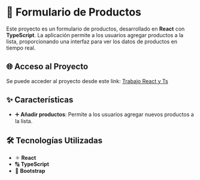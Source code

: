 # 🛒 Formulario de Productos

Este proyecto es un formulario de productos, desarrollado en **React** con **TypeScript**. La aplicación permite a los usuarios agregar productos a la lista, proporcionando una interfaz para ver los datos de productos en tiempo real.


## 🌐 Acceso al Proyecto

Se puede acceder al proyecto desde este link: [Trabajo React y Ts](https://trabajo-react-typescript.netlify.app)

## ✨ Características

- ➕ **Añadir productos**: Permite a los usuarios agregar nuevos productos a la lista.

## 🛠️ Tecnologías Utilizadas

- ⚛️ **React**
- 🔠 **TypeScript**
- 💅 **Bootstrap**
